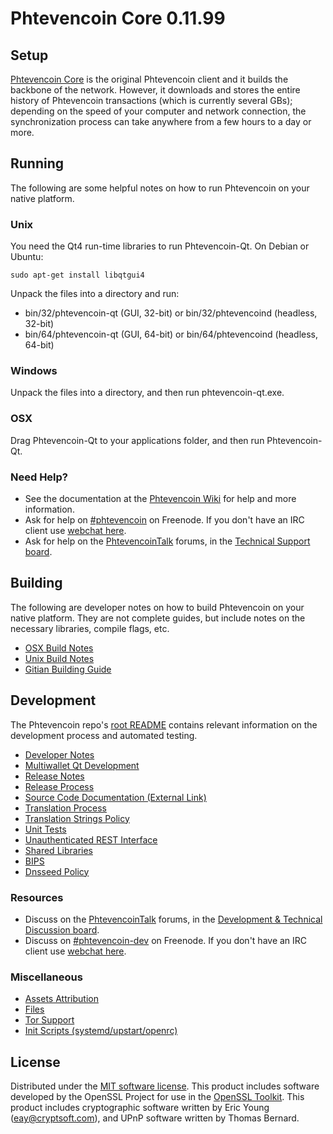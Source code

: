 Phtevencoin Core 0.11.99
=====================

Setup
---------------------
[Phtevencoin Core](http://phtevencoin.org/en/download) is the original Phtevencoin client and it builds the backbone of the network. However, it downloads and stores the entire history of Phtevencoin transactions (which is currently several GBs); depending on the speed of your computer and network connection, the synchronization process can take anywhere from a few hours to a day or more.

Running
---------------------
The following are some helpful notes on how to run Phtevencoin on your native platform. 

### Unix

You need the Qt4 run-time libraries to run Phtevencoin-Qt. On Debian or Ubuntu:

	sudo apt-get install libqtgui4

Unpack the files into a directory and run:

- bin/32/phtevencoin-qt (GUI, 32-bit) or bin/32/phtevencoind (headless, 32-bit)
- bin/64/phtevencoin-qt (GUI, 64-bit) or bin/64/phtevencoind (headless, 64-bit)



### Windows

Unpack the files into a directory, and then run phtevencoin-qt.exe.

### OSX

Drag Phtevencoin-Qt to your applications folder, and then run Phtevencoin-Qt.

### Need Help?

* See the documentation at the [Phtevencoin Wiki](https://en.phtevencoin.it/wiki/Main_Page)
for help and more information.
* Ask for help on [#phtevencoin](http://webchat.freenode.net?channels=phtevencoin) on Freenode. If you don't have an IRC client use [webchat here](http://webchat.freenode.net?channels=phtevencoin).
* Ask for help on the [PhtevencoinTalk](https://phtevencointalk.org/) forums, in the [Technical Support board](https://phtevencointalk.org/index.php?board=4.0).

Building
---------------------
The following are developer notes on how to build Phtevencoin on your native platform. They are not complete guides, but include notes on the necessary libraries, compile flags, etc.

- [OSX Build Notes](build-osx.md)
- [Unix Build Notes](build-unix.md)
- [Gitian Building Guide](gitian-building.md)

Development
---------------------
The Phtevencoin repo's [root README](https://github.com/phtevencoin/phtevencoin/blob/master/README.md) contains relevant information on the development process and automated testing.

- [Developer Notes](developer-notes.md)
- [Multiwallet Qt Development](multiwallet-qt.md)
- [Release Notes](release-notes.md)
- [Release Process](release-process.md)
- [Source Code Documentation (External Link)](https://dev.visucore.com/phtevencoin/doxygen/)
- [Translation Process](translation_process.md)
- [Translation Strings Policy](translation_strings_policy.md)
- [Unit Tests](unit-tests.md)
- [Unauthenticated REST Interface](REST-interface.md)
- [Shared Libraries](shared-libraries.md)
- [BIPS](bips.md)
- [Dnsseed Policy](dnsseed-policy.md)

### Resources
* Discuss on the [PhtevencoinTalk](https://phtevencointalk.org/) forums, in the [Development & Technical Discussion board](https://phtevencointalk.org/index.php?board=6.0).
* Discuss on [#phtevencoin-dev](http://webchat.freenode.net/?channels=phtevencoin) on Freenode. If you don't have an IRC client use [webchat here](http://webchat.freenode.net/?channels=phtevencoin-dev).

### Miscellaneous
- [Assets Attribution](assets-attribution.md)
- [Files](files.md)
- [Tor Support](tor.md)
- [Init Scripts (systemd/upstart/openrc)](init.md)

License
---------------------
Distributed under the [MIT software license](http://www.opensource.org/licenses/mit-license.php).
This product includes software developed by the OpenSSL Project for use in the [OpenSSL Toolkit](https://www.openssl.org/). This product includes
cryptographic software written by Eric Young ([eay@cryptsoft.com](mailto:eay@cryptsoft.com)), and UPnP software written by Thomas Bernard.
